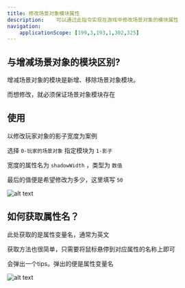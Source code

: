 ```yaml
---
title: 修改场景对象模块属性
description: 	可以通过此指令实现在游戏中修改场景对象的模块属性
navigation:
    applicationScope: [199,3,193,1,302,325]
---
```


## 与增减场景对象的模块区别?

增减场景对象的模块是新增、移除场景对象模块。

而想修改，就必须保证场景对象模块存在

## 使用

以修改玩家对象的影子宽度为案例

选择 `0-玩家的场景对象` 指定模块为 `1-影子`

宽度的属性名为 `shadowWidth` ，类型为 `数值`

最后的值便是希望修改为多少，这里填写 `50`

![alt text](https://assbak.gcw.wiki/gcw/image/zh_hans/commands/sceneobject/modifyobjectmodule/image.png)

## 如何获取属性名？

此处获取的是属性变量名，通常为英文

获取方法也很简单，只需要将鼠标悬停到对应属性的名称上即可

会弹出一个tips。弹出的便是属性变量名

![alt text](https://assbak.gcw.wiki/gcw/image/zh_hans/commands/sceneobject/modifyobjectmodule/image-1.png)
